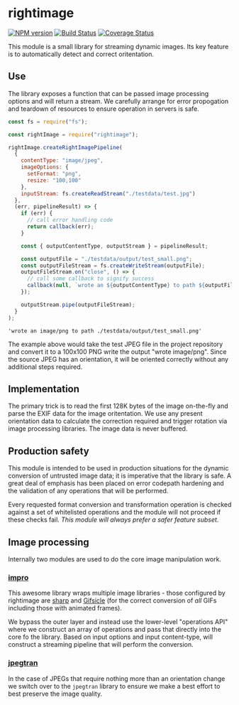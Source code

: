 # rightimage

[![NPM version](https://img.shields.io/npm/v/rightimage.svg)](https://www.npmjs.com/package/rightimage)
[![Build Status](https://img.shields.io/travis/alexjeffburke/rightimage/master.svg)](https://travis-ci.org/alexjeffburke/rightimage)
[![Coverage Status](https://img.shields.io/coveralls/alexjeffburke/rightimage/master.svg)](https://coveralls.io/r/alexjeffburke/rightimage?branch=master)

This module is a small library for streaming dynamic images. Its
key feature is to automatically detect and correct oritentation.

## Use

The library exposes a function that can be passed image processing options
and will return a stream. We carefully arrange for error propogation and
teardown of resources to ensure operation in servers is safe.

```js
const fs = require("fs");

const rightImage = require("rightimage");

rightImage.createRightImagePipeline(
  {
    contentType: "image/jpeg",
    imageOptions: {
      setFormat: "png",
      resize: "100,100"
    },
    inputStream: fs.createReadStream("./testdata/test.jpg")
  },
  (err, pipelineResult) => {
    if (err) {
      // call error handling code
      return callback(err);
    }

    const { outputContentType, outputStream } = pipelineResult;

    const outputFile = "./testdata/output/test_small.png";
    const outputFileStream = fs.createWriteStream(outputFile);
    outputFileStream.on("close", () => {
      // call some callback to signify success
      callback(null, `wrote an ${outputContentType} to path ${outputFile}`);
    });

    outputStream.pipe(outputFileStream);
  }
);
```

<!-- evaldown output:true -->

```
'wrote an image/png to path ./testdata/output/test_small.png'
```

The example above would take the test JPEG file in the project repository
and convert it to a 100x100 PNG write the output "wrote image/png". Since
the source JPEG has an orientation, it will be oriented correctly without
any additional steps required.

## Implementation

The primary trick is to read the first 128K bytes of the image on-the-fly
and parse the EXIF data for the image oritentation. We use any present
orientation data to calculate the correction required and trigger rotation
via image processing libraries. The image data is never buffered.

## Production safety

This module is intended to be used in production situations for the dynamic
conversion of untrusted image data; it is imperative that the library is safe.
A great deal of emphasis has been placed on error codepath hardening and the
validation of any operations that will be performed.

Every requested format conversion and transformation operation is checked
against a set of whitelisted operations and the module will not proceed if
these checks fail. _This module will always prefer a safer feature subset._

## Image processing

Internally two modules are used to do the core image manipulation work.

### [impro](https://github.com/papandreou/impro)

This awesome library wraps multiple image libraries - those configured by
rightimage are [sharp](https://github.com/lovell/sharp) and
[Gifsicle](https://github.com/kohler/gifsicle) (for the correct conversion
of _all_ GIFs including those with animated frames).

We bypass the outer layer and instead use the lower-level "operations API"
where we construct an array of operations and pass that directly into the
core fo the library. Based on input options and input content-type,
will construct a streaming pipeline that will perform the conversion.

### [jpegtran](https://github.com/papandreou/node-jpegtran)

In the case of JPEGs that require nothing more than an orientation change
we switch over to the `jpegtran` library to ensure we make a best effort to
best preserve the image quality.

